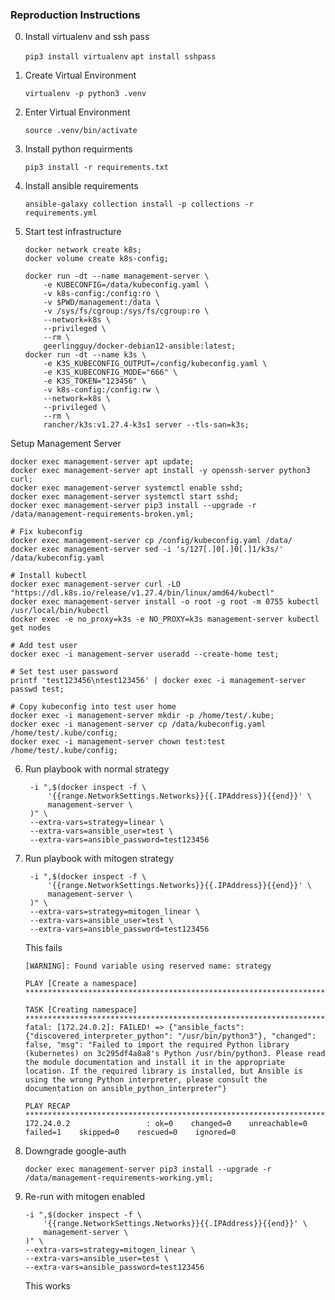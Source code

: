 ### Reproduction Instructions

0. Install virtualenv and ssh pass

   ```pip3 install virtualenv```
   ```apt install sshpass```

1. Create Virtual Environment

   ```virtualenv -p python3 .venv```

2. Enter Virtual Environment

   ```source .venv/bin/activate```

3. Install python requirments

   ```pip3 install -r requirements.txt```

4. Install ansible requirements

   ```ansible-galaxy collection install -p collections -r requirements.yml```

5. Start test infrastructure

    ```
    docker network create k8s;
    docker volume create k8s-config;

    docker run -dt --name management-server \
        -e KUBECONFIG=/data/kubeconfig.yaml \
        -v k8s-config:/config:ro \
        -v $PWD/management:/data \
        -v /sys/fs/cgroup:/sys/fs/cgroup:ro \
        --network=k8s \
        --privileged \
        --rm \
        geerlingguy/docker-debian12-ansible:latest;
    docker run -dt --name k3s \
        -e K3S_KUBECONFIG_OUTPUT=/config/kubeconfig.yaml \
        -e K3S_KUBECONFIG_MODE="666" \
        -e K3S_TOKEN="123456" \
        -v k8s-config:/config:rw \
        --network=k8s \
        --privileged \
        --rm \
        rancher/k3s:v1.27.4-k3s1 server --tls-san=k3s;
    ```

Setup Management Server

```
docker exec management-server apt update;
docker exec management-server apt install -y openssh-server python3 curl;
docker exec management-server systemctl enable sshd;
docker exec management-server systemctl start sshd;
docker exec management-server pip3 install --upgrade -r /data/management-requirements-broken.yml;

# Fix kubeconfig
docker exec management-server cp /config/kubeconfig.yaml /data/
docker exec management-server sed -i 's/127[.]0[.]0[.]1/k3s/' /data/kubeconfig.yaml

# Install kubectl
docker exec management-server curl -LO "https://dl.k8s.io/release/v1.27.4/bin/linux/amd64/kubectl"
docker exec management-server install -o root -g root -m 0755 kubectl /usr/local/bin/kubectl
docker exec -e no_proxy=k3s -e NO_PROXY=k3s management-server kubectl get nodes

# Add test user
docker exec -i management-server useradd --create-home test;

# Set test user password
printf 'test123456\ntest123456' | docker exec -i management-server passwd test;

# Copy kubeconfig into test user home
docker exec -i management-server mkdir -p /home/test/.kube;
docker exec -i management-server cp /data/kubeconfig.yaml /home/test/.kube/config;
docker exec -i management-server chown test:test /home/test/.kube/config;
```

6. Run playbook with normal strategy

   ```ansible-playbook playbook.yml \
    -i ",$(docker inspect -f \
        '{{range.NetworkSettings.Networks}}{{.IPAddress}}{{end}}' \
        management-server \
    )" \
    --extra-vars=strategy=linear \
    --extra-vars=ansible_user=test \
    --extra-vars=ansible_password=test123456
    ```

7. Run playbook with mitogen strategy

   ```ansible-playbook playbook.yml \
    -i ",$(docker inspect -f \
        '{{range.NetworkSettings.Networks}}{{.IPAddress}}{{end}}' \
        management-server \
    )" \
    --extra-vars=strategy=mitogen_linear \
    --extra-vars=ansible_user=test \
    --extra-vars=ansible_password=test123456
    ```

    This fails

    ```
    [WARNING]: Found variable using reserved name: strategy

    PLAY [Create a namespace] *********************************************************************************************************************************************************************************************

    TASK [Creating namespace] *********************************************************************************************************************************************************************************************
    fatal: [172.24.0.2]: FAILED! => {"ansible_facts": {"discovered_interpreter_python": "/usr/bin/python3"}, "changed": false, "msg": "Failed to import the required Python library (kubernetes) on 3c295df4a8a8's Python /usr/bin/python3. Please read the module documentation and install it in the appropriate location. If the required library is installed, but Ansible is using the wrong Python interpreter, please consult the documentation on ansible_python_interpreter"}

    PLAY RECAP ************************************************************************************************************************************************************************************************************
    172.24.0.2                 : ok=0    changed=0    unreachable=0    failed=1    skipped=0    rescued=0    ignored=0
    ```

8. Downgrade google-auth
    ```
    docker exec management-server pip3 install --upgrade -r /data/management-requirements-working.yml;
    ```

9. Re-run with mitogen enabled

    ```ansible-playbook playbook.yml \
    -i ",$(docker inspect -f \
        '{{range.NetworkSettings.Networks}}{{.IPAddress}}{{end}}' \
        management-server \
    )" \
    --extra-vars=strategy=mitogen_linear \
    --extra-vars=ansible_user=test \
    --extra-vars=ansible_password=test123456
    ```

    This works

    ```
    ```
